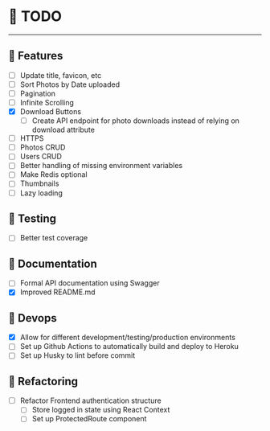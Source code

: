 # 📝 TODO

---

## 🚀 Features
- [ ] Update title, favicon, etc
- [ ] Sort Photos by Date uploaded
- [ ] Pagination
- [ ] Infinite Scrolling
- [x] Download Buttons
   - [ ] Create API endpoint for photo downloads instead of relying on download attribute
- [ ] HTTPS
- [ ] Photos CRUD
- [ ] Users CRUD
- [ ] Better handling of missing environment variables
- [ ] Make Redis optional
- [ ] Thumbnails
- [ ] Lazy loading
## 🧪 Testing
- [ ] Better test coverage
## 📄 Documentation
- [ ] Formal API documentation using Swagger
- [x] Improved README.md
## 🔧 Devops
- [x] Allow for different development/testing/production environments
- [ ] Set up Github Actions to automatically build and deploy to Heroku
- [ ] Set up Husky to lint before commit
## 💪 Refactoring
- [  ] Refactor Frontend authentication structure
  - [ ] Store logged in state using React Context
  - [ ] Set up ProtectedRoute component
